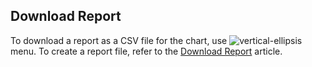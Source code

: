 ## Download Report

To download a report as a CSV file for the chart, use ![vertical-ellipsis](https://docs.cognigy.com/assets/icons/vertical-ellipsis.svg) menu.
To create a report file, refer to the [Download Report](https://docs.cognigy.com/insights/download-report/) article. 

